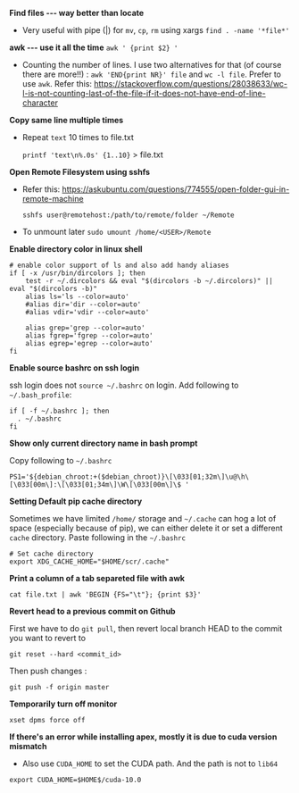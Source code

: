 **Find files --- way better than locate**

- Very useful with pipe (|) for `mv`, `cp`, `rm` using xargs
  `find . -name '*file*' `

**awk --- use it all the time**
  `awk ' {print $2} '`

- Counting the number of lines.
I use two alternatives for that (of course there are more!!) : `awk 'END{print NR}' file` and `wc -l file`. Prefer to use `awk`. Refer this: https://stackoverflow.com/questions/28038633/wc-l-is-not-counting-last-of-the-file-if-it-does-not-have-end-of-line-character

**Copy same line multiple times**
- Repeat `text` 10 times to file.txt  

  `printf 'text\n%.0s' {1..10}` > file.txt

**Open Remote Filesystem using sshfs**
- Refer this: https://askubuntu.com/questions/774555/open-folder-gui-in-remote-machine

  `sshfs user@remotehost:/path/to/remote/folder ~/Remote`
- To unmount later
  `sudo umount /home/<USER>/Remote`

**Enable directory color in linux shell**

```
# enable color support of ls and also add handy aliases
if [ -x /usr/bin/dircolors ]; then
    test -r ~/.dircolors && eval "$(dircolors -b ~/.dircolors)" || eval "$(dircolors -b)"
    alias ls='ls --color=auto'
    #alias dir='dir --color=auto'
    #alias vdir='vdir --color=auto'

    alias grep='grep --color=auto'
    alias fgrep='fgrep --color=auto'
    alias egrep='egrep --color=auto'
fi
```
**Enable source bashrc on ssh login**

ssh login does not `source ~/.bashrc` on login. Add following to `~/.bash_profile`:
```
if [ -f ~/.bashrc ]; then
  . ~/.bashrc
fi
```
**Show only current directory name in bash prompt**

Copy following to `~/.bashrc`

```
PS1='${debian_chroot:+($debian_chroot)}\[\033[01;32m\]\u@\h\[\033[00m\]:\[\033[01;34m\]\W\[\033[00m\]\$ '
```

**Setting Default pip cache directory**

Sometimes we have limited `/home/` storage and `~/.cache` can hog a lot of space (especially because of pip), we can either delete it or set a different `cache` directory. Paste following in the `~/.bashrc`

```
# Set cache directory
export XDG_CACHE_HOME="$HOME/scr/.cache"
```

**Print a column of a tab separeted file with awk**
```
cat file.txt | awk 'BEGIN {FS="\t"}; {print $3}'
```

**Revert head to a previous commit on Github**

First we have to do `git pull`, then revert local branch HEAD to the commit you want to revert to 

```git reset --hard <commit_id>```

Then push changes :

```git push -f origin master```

**Temporarily turn off monitor**

```
xset dpms force off
```

**If there's an error while installing apex, mostly it is due to cuda version mismatch**

- Also use `CUDA_HOME` to set the CUDA path. And the path is not to `lib64`
```
export CUDA_HOME=$HOME$/cuda-10.0
```
